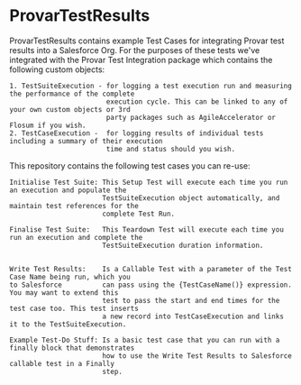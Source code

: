 # ProvarTestResults

 ProvarTestResults contains example Test Cases for integrating Provar test results into a Salesforce Org.
 For the purposes of these tests we've integrated with the Provar Test Integration package which contains
 the following custom objects:

    1. TestSuiteExecution - for logging a test execution run and measuring the performance of the complete
                            execution cycle. This can be linked to any of your own custom objects or 3rd
                            party packages such as AgileAccelerator or Flosum if you wish.
    2. TestCaseExecution -  for logging results of individual tests including a summary of their execution
                            time and status should you wish.

 This repository contains the following test cases you can re-use:
 
    Initialise Test Suite: This Setup Test will execute each time you run an execution and populate the
                           TestSuiteExecution object automatically, and maintain test references for the    
                           complete Test Run.

    Finalise Test Suite:   This Teardown Test will execute each time you run an execution and complete the
                           TestSuiteExecution duration information.


    Write Test Results:    Is a Callable Test with a parameter of the Test Case Name being run, which you 
    to Salesforce          can pass using the {TestCaseName()} expression. You may want to extend this
                           test to pass the start and end times for the test case too. This test inserts
                           a new record into TestCaseExecution and links it to the TestSuiteExecution. 

    Example Test-Do Stuff: Is a basic test case that you can run with a finally block that demonstrates
                           how to use the Write Test Results to Salesforce callable test in a Finally 
                           step.


